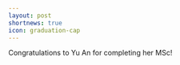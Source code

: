 ```yaml
---
layout: post
shortnews: true
icon: graduation-cap
---
```

Congratulations to Yu An for completing her MSc!


